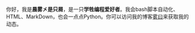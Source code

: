 你好，我是**晨雾㐅是只屑**，是一只**学牲编程爱好者**。我会bash脚本自动化、HTML、MarkDown，也会一点点Python。你可以访问我的博客[雾曰](https://chenwumm.github.io/)来获取我的动态。
<!---
- 👋 Hi, 我是 @chenwumm
- 👀 我的兴趣爱好:我喜欢编程,我会python,Bash编程语言 HTML, markdown标记语言
- 🌱 我目前正在学习:html
- 💞️ 我想跟你合作:
- 📫 如何联系我:我的微信号:chenwumm1369 QQ号:496163862
- 😄 笔名:晨雾
- ⚡ 有趣的事:
- 加微信QQ要发申请信息，不发申请不加。

chenwumm/chenwumm is a ✨ special ✨ repository because its `README.md` (this file) appears on your GitHub profile.
You can click the Preview link to take a look at your changes.
--->

